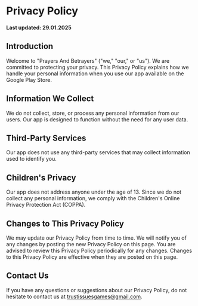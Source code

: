 # Privacy Policy

**Last updated: 29.01.2025**

## Introduction

Welcome to "Prayers And Betrayers" ("we," "our," or "us"). We are committed to protecting your privacy. This Privacy Policy explains how we handle your personal information when you use our app available on the Google Play Store.

## Information We Collect

We do not collect, store, or process any personal information from our users. Our app is designed to function without the need for any user data.

## Third-Party Services

Our app does not use any third-party services that may collect information used to identify you.

## Children's Privacy

Our app does not address anyone under the age of 13. Since we do not collect any personal information, we comply with the Children's Online Privacy Protection Act (COPPA).

## Changes to This Privacy Policy

We may update our Privacy Policy from time to time. We will notify you of any changes by posting the new Privacy Policy on this page. You are advised to review this Privacy Policy periodically for any changes. Changes to this Privacy Policy are effective when they are posted on this page.

## Contact Us

If you have any questions or suggestions about our Privacy Policy, do not hesitate to contact us at trustissuesgames@gmail.com.
